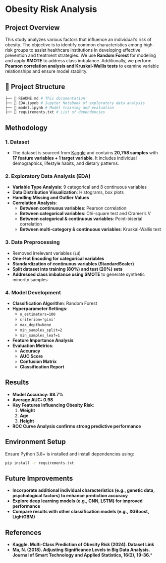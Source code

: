 # Obesity Risk Analysis

## Project Overview
This study analyzes various factors that influence an individual's risk of obesity. The objective is to identify common characteristics among high-risk groups to assist healthcare institutions in developing effective prevention and treatment strategies. We use **Random Forest** for modeling and apply **SMOTE** to address class imbalance. Additionally, we perform **Pearson correlation analysis and Kruskal-Wallis tests** to examine variable relationships and ensure model stability.

## 📂 Project Structure
```bash
├── 📄 README.md # This documentation  
├── 📄 EDA.ipynb # Jupyter Notebook of exploratory data analysis 
├── 📄 model.ipynb # Model training and evaluation 
├── 📄 requirements.txt # List of dependencies
```

## Methodology
### 1️. **Dataset**
- The dataset is sourced from [Kaggle](https://www.kaggle.com/competitions/playground-series-s4e2/data) and contains **20,758 samples** with **17 feature variables + 1 target variable**. It includes individual demographics, lifestyle habits, and dietary patterns.

### 2️. **Exploratory Data Analysis (EDA)**
- **Variable Type Analysis**: 9 categorical and 8 continuous variables
- **Data Distribution Visualization**: Histograms, box plots
- **Handling Missing and Outlier Values**
- **Correlation Analysis**:
  - **Between continuous variables**: Pearson correlation
  - **Between categorical variables**: Chi-square test and Cramer’s V
  - **Between categorical & continuous variables**: Point-biserial correlation
  - **Between multi-category & continuous variables**: Kruskal-Wallis test

### 3️. **Data Preprocessing**
- Removed irrelevant variables (`id`)
- **One-Hot Encoding for categorical variables**
- **Standardization of continuous variables (StandardScaler)**
- **Split dataset into training (80%) and test (20%) sets**
- **Addressed class imbalance using SMOTE** to generate synthetic minority samples

### 4️. **Model Development**
- **Classification Algorithm**: Random Forest
- **Hyperparameter Settings**:
  - `n_estimators=100`
  - `criterion='gini'`
  - `max_depth=None`
  - `min_samples_split=2`
  - `min_samples_leaf=1`
- **Feature Importance Analysis**
- **Evaluation Metrics**:
  - **Accuracy**
  - **AUC Score**
  - **Confusion Matrix**
  - **Classification Report**

## Results
- **Model Accuracy: 88.7%**
- **Average AUC: 0.98**
- **Key Features Influencing Obesity Risk**:
  1. **Weight**
  2. **Age**
  3. **Height**
- **ROC Curve Analysis confirms strong predictive performance**

## Environment Setup
Ensure Python 3.8+ is installed and install dependencies using:
```bash
pip install -r requirements.txt
```
## Future Improvements
- **Incorporate additional individual characteristics (e.g., genetic data, psychological factors) to enhance prediction accuracy**
- **Explore deep learning models (e.g., CNN, LSTM) for improved performance**
- **Compare results with other classification models (e.g., XGBoost, LightGBM)**

## References
- **Kaggle. Multi-Class Prediction of Obesity Risk (2024). Dataset Link**
- **Ma, N. (2018). Adjusting Significance Levels in Big Data Analysis. Journal of Smart Technology and Applied Statistics, 16(2), 19-36.***
